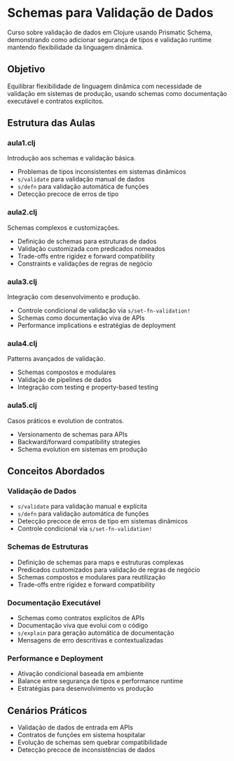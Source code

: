 # Schemas para Validação de Dados

Curso sobre validação de dados em Clojure usando Prismatic Schema, demonstrando como adicionar segurança de tipos e validação runtime mantendo flexibilidade da linguagem dinâmica.

## Objetivo

Equilibrar flexibilidade de linguagem dinâmica com necessidade de validação em sistemas de produção, usando schemas como documentação executável e contratos explícitos.

## Estrutura das Aulas

### aula1.clj
Introdução aos schemas e validação básica.
- Problemas de tipos inconsistentes em sistemas dinâmicos
- `s/validate` para validação manual de dados
- `s/defn` para validação automática de funções
- Detecção precoce de erros de tipo

### aula2.clj
Schemas complexos e customizações.
- Definição de schemas para estruturas de dados
- Validação customizada com predicados nomeados
- Trade-offs entre rigidez e forward compatibility
- Constraints e validações de regras de negócio

### aula3.clj
Integração com desenvolvimento e produção.
- Controle condicional de validação via `s/set-fn-validation!`
- Schemas como documentação viva de APIs
- Performance implications e estratégias de deployment

### aula4.clj
Patterns avançados de validação.
- Schemas compostos e modulares
- Validação de pipelines de dados
- Integração com testing e property-based testing

### aula5.clj
Casos práticos e evolution de contratos.
- Versionamento de schemas para APIs
- Backward/forward compatibility strategies
- Schema evolution em sistemas em produção

## Conceitos Abordados

### Validação de Dados
- `s/validate` para validação manual e explícita
- `s/defn` para validação automática de funções
- Detecção precoce de erros de tipo em sistemas dinâmicos
- Controle condicional via `s/set-fn-validation!`

### Schemas de Estruturas
- Definição de schemas para maps e estruturas complexas
- Predicados customizados para validação de regras de negócio
- Schemas compostos e modulares para reutilização
- Trade-offs entre rigidez e forward compatibility

### Documentação Executável
- Schemas como contratos explícitos de APIs
- Documentação viva que evolui com o código
- `s/explain` para geração automática de documentação
- Mensagens de erro descritivas e contextualizadas

### Performance e Deployment
- Ativação condicional baseada em ambiente
- Balance entre segurança de tipos e performance runtime
- Estratégias para desenvolvimento vs produção

## Cenários Práticos

- Validação de dados de entrada em APIs
- Contratos de funções em sistema hospitalar
- Evolução de schemas sem quebrar compatibilidade
- Detecção precoce de inconsistências de dados
